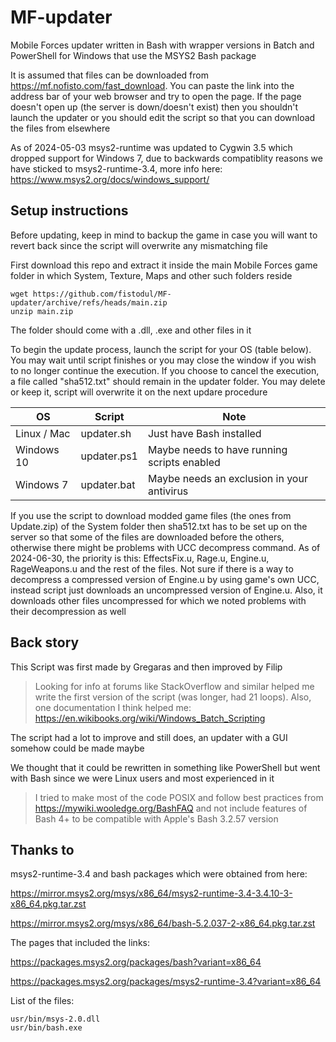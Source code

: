# MF-updater

Mobile Forces updater written in Bash with wrapper versions in Batch and PowerShell for Windows that use the MSYS2 Bash package

It is assumed that files can be downloaded from https://mf.nofisto.com/fast_download. You can paste the link into the address bar of your web browser and try to open the page. If the page doesn't open up (the server is down/doesn't exist) then you shouldn't launch the updater or you should edit the script so that you can download the files from elsewhere

As of 2024-05-03 msys2-runtime was updated to Cygwin 3.5 which dropped support for Windows 7, due to backwards compatiblity reasons we have sticked to msys2-runtime-3.4, more info here: https://www.msys2.org/docs/windows_support/

## Setup instructions

Before updating, keep in mind to backup the game in case you will want to revert back since the script will overwrite any mismatching file

First download this repo and extract it inside the main Mobile Forces game folder in which System, Texture, Maps and other such folders reside

```
wget https://github.com/fistodul/MF-updater/archive/refs/heads/main.zip
unzip main.zip
```

The folder should come with a .dll, .exe and other files in it

To begin the update process, launch the script for your OS (table below). You may wait until script finishes or you may close the window if you wish to no longer continue the execution. If you choose to cancel the execution, a file called "sha512.txt" should remain in the updater folder. You may delete or keep it, script will overwrite it on the next updare procedure

| OS          | Script      | Note
| ----------- | ----------- | ------------------------------------------- |
| Linux / Mac | updater.sh  | Just have Bash installed                    |
| Windows 10  | updater.ps1 | Maybe needs to have running scripts enabled |
| Windows 7   | updater.bat | Maybe needs an exclusion in your antivirus  |

If you use the script to download modded game files (the ones from Update.zip) of the System folder then sha512.txt has to be set up on the server so that some of the files are downloaded before the others, otherwise there might be problems with UCC decompress command. As of 2024-06-30, the priority is this: EffectsFix.u, Rage.u, Engine.u, RageWeapons.u and the rest of the files. Not sure if there is a way to decompress a compressed version of Engine.u by using game's own UCC, instead script just downloads an uncompressed version of Engine.u. Also, it downloads other files uncompressed for which we noted problems with their decompression as well

## Back story

This Script was first made by Gregaras and then improved by Filip

> Looking for info at forums like StackOverflow and similar helped me write the first version of the script (was longer, had 21 loops). Also, one documentation I think helped me: https://en.wikibooks.org/wiki/Windows_Batch_Scripting

The script had a lot to improve and still does, an updater with a GUI somehow could be made maybe

We thought that it could be rewritten in something like PowerShell but went with Bash since we were Linux users and most experienced in it

> I tried to make most of the code POSIX and follow best practices from https://mywiki.wooledge.org/BashFAQ and not include features of Bash 4+ to be compatible with Apple's Bash 3.2.57 version

## Thanks to

msys2-runtime-3.4 and bash packages which were obtained from here:

https://mirror.msys2.org/msys/x86_64/msys2-runtime-3.4-3.4.10-3-x86_64.pkg.tar.zst

https://mirror.msys2.org/msys/x86_64/bash-5.2.037-2-x86_64.pkg.tar.zst

The pages that included the links:

https://packages.msys2.org/packages/bash?variant=x86_64

https://packages.msys2.org/packages/msys2-runtime-3.4?variant=x86_64

List of the files:

```
usr/bin/msys-2.0.dll
usr/bin/bash.exe
```
